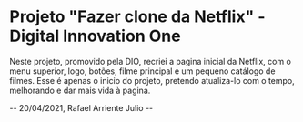 # Projeto "Fazer clone da Netflix" - Digital Innovation One


Neste projeto, promovido pela DIO, recriei a pagina inicial da Netflix, com o menu superior, logo, botões, filme principal e um pequeno catálogo de filmes.
Esse é apenas o inicio do projeto, pretendo atualiza-lo com o tempo, melhorando e dar mais vida à pagina.

-- 20/04/2021, Rafael Arriente Julio --